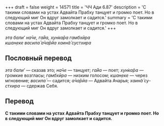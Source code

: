 +++
draft = false
weight = 14571
title = 'ЧЧ Ади 6.87'
description = 'С такими словами на устах Адвайта Прабху танцует и громко поет. Но в следующий миг Он вдруг замолкает и садится.'
summary = 'С такими словами на устах Адвайта Прабху танцует и громко поет. Но в следующий миг Он вдруг замолкает и садится.'
+++

_эта бали’ на̄че, га̄йа, хун̇ка̄ра гамбхӣра  
кшан̣еке васила̄ а̄ча̄рйа хаин̃а̄ сустхира_

## Пословный перевод

_эта_ _бали’_ — сказав это; _на̄че_ — танцует; _га̄йа_ — поет; _хун̇ка̄ра_ — громкие возгласы; _гамбхӣра_ — низким голосом; _кшан̣еке_ — через мгновение; _васила̄_ — садится; _а̄ча̄рйа_ — Адвайта Ачарья; _хаин̃а̄_ _су_\-_стхира_ — сдержав Себя.

## Перевод

**С такими словами на устах Адвайта Прабху танцует и громко поет. Но в следующий миг Он вдруг замолкает и садится.**
